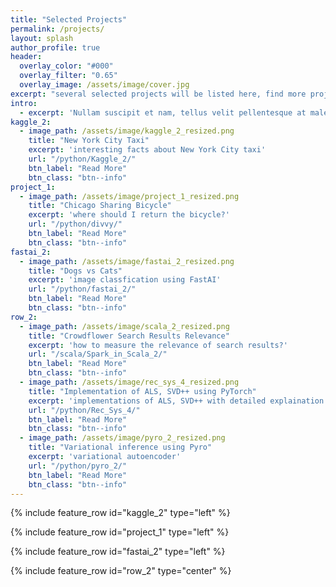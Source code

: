 ```yaml
---
title: "Selected Projects"
permalink: /projects/
layout: splash
author_profile: true
header:
  overlay_color: "#000"
  overlay_filter: "0.65"
  overlay_image: /assets/image/cover.jpg
excerpt: "several selected projects will be listed here, find more projects using language or topic"
intro: 
  - excerpt: 'Nullam suscipit et nam, tellus velit pellentesque at malesuada, enim eaque. Quis nulla, netus tempor in diam gravida tincidunt, *proin faucibus* voluptate felis id sollicitudin. Centered with `type="center"`'
kaggle_2:
  - image_path: /assets/image/kaggle_2_resized.png
    title: "New York City Taxi"
    excerpt: 'interesting facts about New York City taxi'
    url: "/python/Kaggle_2/"
    btn_label: "Read More"
    btn_class: "btn--info"
project_1:
  - image_path: /assets/image/project_1_resized.png
    title: "Chicago Sharing Bicycle"
    excerpt: 'where should I return the bicycle?'
    url: "/python/divvy/"
    btn_label: "Read More"
    btn_class: "btn--info"
fastai_2:
  - image_path: /assets/image/fastai_2_resized.png
    title: "Dogs vs Cats"
    excerpt: 'image classfication using FastAI'
    url: "/python/fastai_2/"
    btn_label: "Read More"
    btn_class: "btn--info"
row_2:
  - image_path: /assets/image/scala_2_resized.png
    title: "Crowdflower Search Results Relevance"
    excerpt: 'how to measure the relevance of search results?'
    url: "/scala/Spark_in_Scala_2/"
    btn_label: "Read More"
    btn_class: "btn--info"
  - image_path: /assets/image/rec_sys_4_resized.png
    title: "Implementation of ALS, SVD++ using PyTorch"
    excerpt: 'implementations of ALS, SVD++ with detailed explaination'
    url: "/python/Rec_Sys_4/"
    btn_label: "Read More"
    btn_class: "btn--info"
  - image_path: /assets/image/pyro_2_resized.png
    title: "Variational inference using Pyro"
    excerpt: 'variational autoencoder'
    url: "/python/pyro_2/"
    btn_label: "Read More"
    btn_class: "btn--info"
---
```


{% include feature_row id="kaggle_2" type="left" %}

{% include feature_row id="project_1" type="left" %}

{% include feature_row id="fastai_2" type="left" %}

{% include feature_row id="row_2" type="center" %}


